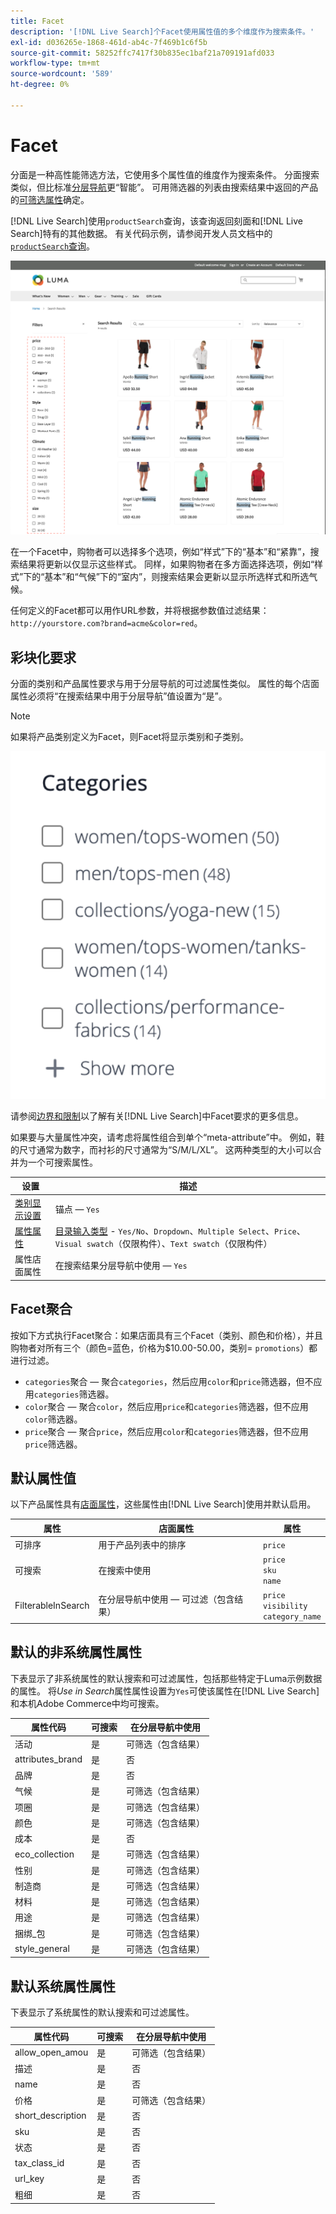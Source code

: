 ```yaml
---
title: Facet
description: '[!DNL Live Search]个Facet使用属性值的多个维度作为搜索条件。'
exl-id: d036265e-1868-461d-ab4c-7f469b1c6f5b
source-git-commit: 58252ffc7417f30b835ec1baf21a709191afd033
workflow-type: tm+mt
source-wordcount: '589'
ht-degree: 0%

---
```


# Facet

分面是一种高性能筛选方法，它使用多个属性值的维度作为搜索条件。 分面搜索类似，但比标准[分层导航](https://experienceleague.adobe.com/docs/commerce-admin/catalog/catalog/navigation/navigation-layered.html)更“智能”。 可用筛选器的列表由搜索结果中返回的产品的[可筛选属性](https://experienceleague.adobe.com/docs/commerce-admin/catalog/catalog/navigation/navigation-layered.html#filterable-attributes)确定。

[!DNL Live Search]使用`productSearch`查询，该查询返回刻面和[!DNL Live Search]特有的其他数据。 有关代码示例，请参阅开发人员文档中的[`productSearch`查询](https://developer.adobe.com/commerce/webapi/graphql/schema/live-search/queries/product-search/)。

![已过滤的搜索结果](assets/storefront-search-results-run.png)

在一个Facet中，购物者可以选择多个选项，例如“样式”下的“基本”和“紧靠”，搜索结果将更新以仅显示这些样式。 同样，如果购物者在多方面选择选项，例如“样式”下的“基本”和“气候”下的“室内”，则搜索结果会更新以显示所选样式和所选气候。

任何定义的Facet都可以用作URL参数，并将根据参数值过滤结果： `http://yourstore.com?brand=acme&color=red`。

## 彩块化要求

分面的类别和产品属性要求与用于分层导航的可过滤属性类似。 属性的每个店面属性必须将“在搜索结果中用于分层导航”值设置为“是”。

>[!NOTE]
>
>如果将产品类别定义为Facet，则Facet将显示类别和子类别。
>
>![类别Facet](assets/facet-category.png)

请参阅[边界和限制](./boundaries-limits.md#facets)以了解有关[!DNL Live Search]中Facet要求的更多信息。

如果要与大量属性冲突，请考虑将属性组合到单个“meta-attribute”中。 例如，鞋的尺寸通常为数字，而衬衫的尺寸通常为“S/M/L/XL”。 这两种类型的大小可以合并为一个可搜索属性。

| 设置 | 描述 |
|--- |--- |
| [类别显示设置](https://experienceleague.adobe.com/docs/commerce-admin/catalog/categories/create/categories-display-settings.html) | 锚点 — `Yes` |
| [属性属性](https://experienceleague.adobe.com/docs/commerce-admin/catalog/product-attributes/create/attribute-product-create.html) | [目录输入类型](https://experienceleague.adobe.com/docs/commerce-admin/catalog/product-attributes/attributes-input-types.html) - `Yes/No`、`Dropdown`、`Multiple Select`、`Price`、`Visual swatch`（仅限构件）、`Text swatch`（仅限构件） |
| 属性店面属性 | 在搜索结果分层导航中使用 — `Yes` |

## Facet聚合

按如下方式执行Facet聚合：如果店面具有三个Facet（类别、颜色和价格），并且购物者对所有三个（颜色=蓝色，价格为$10.00-50.00，类别= `promotions`）都进行过滤。

* `categories`聚合 — 聚合`categories`，然后应用`color`和`price`筛选器，但不应用`categories`筛选器。
* `color`聚合 — 聚合`color`，然后应用`price`和`categories`筛选器，但不应用`color`筛选器。
* `price`聚合 — 聚合`price`，然后应用`color`和`categories`筛选器，但不应用`price`筛选器。

## 默认属性值

以下产品属性具有[店面属性](https://experienceleague.adobe.com/docs/commerce-admin/catalog/product-attributes/product-attributes.html)，这些属性由[!DNL Live Search]使用并默认启用。

| 属性 | 店面属性 | 属性 |
|---|---|---|
| 可排序 | 用于产品列表中的排序 | `price` |
| 可搜索 | 在搜索中使用 | `price` <br />`sku`<br />`name` |
| FilterableInSearch | 在分层导航中使用 — 可过滤（包含结果） | `price`<br />`visibility`<br />`category_name` |

## 默认的非系统属性属性

下表显示了非系统属性的默认搜索和可过滤属性，包括那些特定于Luma示例数据的属性。 将&#x200B;*Use in Search*&#x200B;属性属性设置为`Yes`可使该属性在[!DNL Live Search]和本机Adobe Commerce中均可搜索。

| 属性代码 | 可搜索 | 在分层导航中使用 |
|--- |--- |--- |
| 活动 | 是 | 可筛选（包含结果） |
| attributes_brand | 是 | 否 |
| 品牌 | 是 | 否 |
| 气候 | 是 | 可筛选（包含结果） |
| 项圈 | 是 | 可筛选（包含结果） |
| 颜色 | 是 | 可筛选（包含结果） |
| 成本 | 是 | 否 |
| eco_collection | 是 | 可筛选（包含结果） |
| 性别 | 是 | 可筛选（包含结果） |
| 制造商 | 是 | 可筛选（包含结果） |
| 材料 | 是 | 可筛选（包含结果） |
| 用途 | 是 | 可筛选（包含结果） |
| 捆绑_包 | 是 | 可筛选（包含结果） |
| style_general | 是 | 可筛选（包含结果） |

## 默认系统属性属性

下表显示了系统属性的默认搜索和可过滤属性。

| 属性代码 | 可搜索 | 在分层导航中使用 |
|--- |--- |--- |
| allow_open_amou | 是 | 可筛选（包含结果） |
| 描述 | 是 | 否 |
| name | 是 | 否 |
| 价格 | 是 | 可筛选（包含结果） |
| short_description | 是 | 否 |
| sku | 是 | 否 |
| 状态 | 是 | 否 |
| tax_class_id | 是 | 否 |
| url_key | 是 | 否 |
| 粗细 | 是 | 否 |
